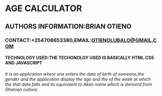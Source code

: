 # AGE CALCULATOR
## AUTHORS INFORMATION:BRIAN OTIENO
### CONTACT:+254708653380,EMAIL:OTIENOLUBALO@GMAIL.COM
#### TECHNOLOGY USED:THE TECHONOLGY USED IS BASICALLY HTML.CSS AND JAVASCRIPT
###### It is an application where one enters the date of birth of someone,the gender and the application display the age and the of the week at which the that date falls and its equivalent to Akan name which is deriverd from Ghanian culture.
